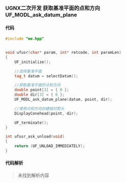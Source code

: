 ### UGNX二次开发 获取基准平面的点和方向 UF_MODL_ask_datum_plane

#### 代码

```cpp
#include "me.hpp"


void ufusr(char* param, int* retcode, int paramLen)
{
    UF_initialize();

    //选择基准平面
    tag_t datum = selectDatum();

    //获取基准平面的点和方向
    double point[3] = { 0 };
    double dir[3] = { 0 };
    UF_MODL_ask_datum_plane(datum, point, dir);

    //使用点和方向创建临时箭头
    DisplayConehead(point, dir);

    UF_terminate();
}

int ufusr_ask_unload(void)
{
    return (UF_UNLOAD_IMMEDIATELY);
}
```

#### 代码解析
> 未找到解析内容

